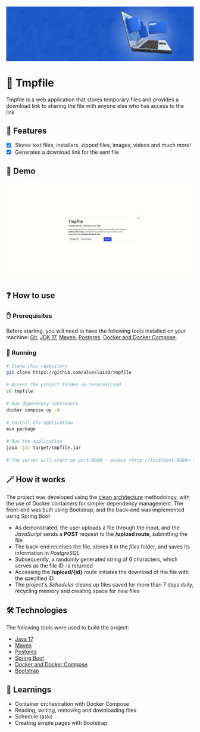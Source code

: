 ![Tmpfile banner](.github/banner.png)

# 📂 Tmpfile

Tmpfile is a web application that stores temporary files and provides a download link to sharing the file with
anyone else who has access to the link

## 📝 Features

- [x] Stores text files, installers, zipped files, images, videos and much more!
- [x] Generates a download link for the sent file

## 👾 Demo

![Demo](.github/demo.gif)

## ❓ How to use

### ✋ Prerequisites

Before starting, you will need to have the following tools installed on your machine:
[Git](https://git-scm.com), [JDK 17](https://openjdk.org/projects/jdk/17/),
[Maven](https://maven.apache.org/), [Postgres](https://www.postgresql.org/),
[Docker and Docker Compose](https://docs.docker.com/). 

### 🚀 Running

```bash
# Clone this repository
git clone https://github.com/alvesluis0/tmpfile

# Access the project folder in terminal/cmd
cd tmpfile

# Run dependency containers
docker compose up -d

# Install the application
mvn package

# Run the application
java -jar target/tmpfile.jar

# The server will start on port:8080 - access <http://localhost:8080> to test
```

## 🪄 How it works

The project was developed using the
[clean architecture](https://betterprogramming.pub/the-clean-architecture-beginners-guide-e4b7058c1165)
methodology, with the use of Docker containers for simpler dependency management. The front-end was built using
Bootstrap, and the back-end was implemented using Spring Boot

* As demonstrated, the user uploads a file through the input, and the _JavaScript_ sends a **POST** request to
the **/upload route**, submitting the file
* The back-end receives the file, stores it in the _files_ folder, and saves its information in
_PostgreSQL_
* Subsequently, a randomly generated string of 6 characters, which serves as the file ID, is returned
* Accessing the **/upload/{id}** route initiates the download of the file with the specified ID
* The project's _Scheduler_ cleans up files saved for more than 7 days daily, recycling memory and creating space
for new files

## 🛠 Technologies

The following tools were used to build the project:

- [Java 17](https://openjdk.org/projects/jdk/17/)
- [Maven](https://maven.apache.org/)
- [Postgres](https://www.postgresql.org/)
- [Spring Boot](https://spring.io/)
- [Docker and Docker Compose](https://docs.docker.com/)
- [Bootstrap](https://getbootstrap.com/)

## 🔖 Learnings

- Container orchestration with Docker Compose
- Reading, writing, removing and downloading files
- Schedule tasks
- Creating simple pages with Bootstrap